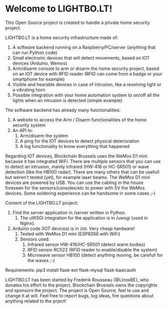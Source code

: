 # Welcome to LIGHTBO.LT!

This Open Source project is created to handle a private home security project.

LIGHTBO.LT is a home security infrastructure made of:
1. A software backend running on a Raspberry/PC/server (anything that can run Python code)
1. Small electronic devices that will detect movements, based on IOT devices (Arduino, Wemos)
1. Arm/disarm console to arm or disarm the home security project, based on an IOT device with RFID reader (RFID can come from a badge or your smartphone for example)
1. Visible and hearable devices in case of intrusion, like a revolving light or a vibrating horn
1. Possible integration with your home automation system to on/off all the lights when an intrusion is detected (simple example)

The software backend has already many functionalities:
1. A website to access the Arm / Disarm functionalities of the home security system
1. An API to:
    1. Arm/disarm the system
    1. A ping for the IOT devices to detect physical deterioration
    1. A log functionality to know everything that happened

Regarding IOT devices, Blockchain Brussels uses the WeMos D1 mini because it has integrated WiFi. There are multiple sensors that you can use to detect an intrusion, mainly infrared (HW-416 or HC-SR501) or wave detection (like the HB100 radar). There are many others that can be usefull but weren't tested (yet), for example laser beams.
The WeMos D1 mini devices are powered by USB. You can use the cabling in the house foreseen for the sensors/consoles/etc to power with 5V the WeMos devices. Some soldering experience can be handsome in some cases ;-)

Content of the LIGHTBO.LT project:
1. Find the server application in /server written in Python.
    1. The uWSGI integration for the application is in /uwsgi (used in Nginx).
1. Arduino code (IOT devices) is in /iot. Very cheap hardware!
    1. Tested with WeMos D1 mini (ESP8266 with WiFi)
    1. Sensors used:
        1. Infrared sensor HW-416/HC-SR501 (detect warm bodies)
        1. RFID sensor RC522 (RFID reader to enable/disable the system)
        1. Microwave sensor HB100 (detect anything moving, be carefull for the waves ;-)


Requirements: pip3 install flask-ext flask-mysql flask-basicauth


LIGHTBO.LT has been started by Frederik Rousseau (@LinoxBE), who donates his effort to the project. Blockchain Brussels owns the copyrights and sponsors the project. The project is Open Source, feel to use and change it at will.
Feel free to report bugs, log ideas, fire questions about anything related to the prject!

